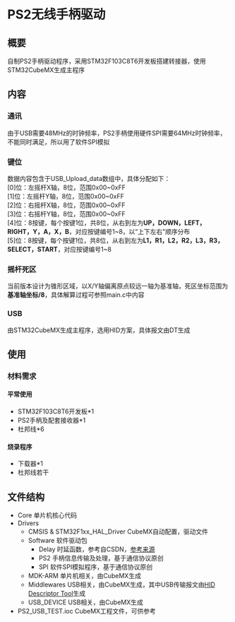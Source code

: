 # PS2无线手柄驱动
## 概要
自制PS2手柄驱动程序，采用STM32F103C8T6开发板搭建转接器，使用STM32CubeMX生成主程序
## 内容
### 通讯
由于USB需要48MHz的时钟频率，PS2手柄使用硬件SPI需要64MHz时钟频率，不能同时满足，所以用了软件SPI模拟
### 键位
数据内容包含于USB_Upload_data数组中，具体分配如下：  
\[0\]位：左摇杆X轴，8位，范围0x00\~0xFF  
\[1\]位：左摇杆Y轴，8位，范围0x00\~0xFF  
\[2\]位：右摇杆X轴，8位，范围0x00\~0xFF  
\[3\]位：右摇杆Y轴，8位，范围0x00\~0xFF  
\[4\]位：8按键，每个按键1位，共8位，从右到左为**UP，DOWN，LEFT，RIGHT，Y，A，X，B**，对应按键编号1\~8，以“上下左右”顺序分布  
\[5\]位：8按键，每个按键1位，共8位，从右到左为**L1，R1，L2，R2，L3，R3，SELECT，START**，对应按键编号1\~8  
### 摇杆死区
当前版本设计为锥形区域，以X/Y轴偏离原点较远一轴为基准轴，死区坐标范围为**基准轴坐标/8**，具体解算过程可参照main.c中内容
### USB
由STM32CubeMX生成主程序，选用HID方案，具体报文由DT生成

## 使用
### 材料需求
#### 平常使用
- STM32F103C8T6开发板*1
- PS2手柄及配套接收器*1
- 杜邦线*6
#### 烧录程序
- 下载器*1
- 杜邦线若干

## 文件结构
- Core 单片机核心代码
- Drivers
  - CMSIS & STM32F1xx_HAL_Driver CubeMX自动配置，驱动文件
  - Software 软件驱动包
    - Delay 时延函数，参考自CSDN，[参考来源](https://blog.csdn.net/zhijianqifei/article/details/127796211)
    - PS2 手柄信息传输及处理，基于通信协议原创
    - SPI 软件SPI模拟程序，基于通信协议原创
  - MDK-ARM 单片机相关，由CubeMX生成
  - Middlewares USB相关，由CubeMX生成，其中USB传输报文由[HID Descriptor Tool](https://www.usb.org/document-library/hid-descriptor-tool)生成
  - USB_DEVICE USB相关，由CubeMX生成
- PS2_USB_TEST.ioc CubeMX工程文件，可供参考
